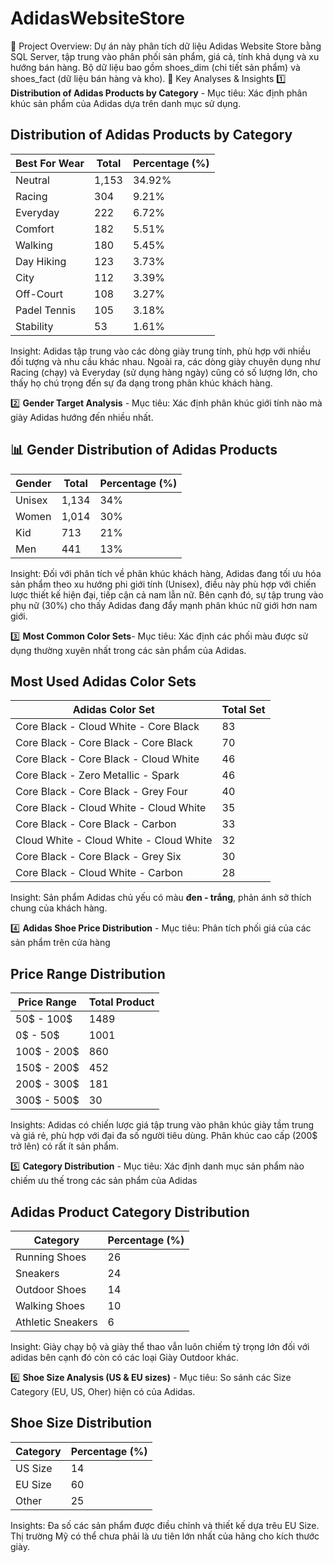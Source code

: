 # AdidasWebsiteStore
📌 Project Overview: 
Dự án này phân tích dữ liệu Adidas Website Store bằng SQL Server, tập trung vào phân phối sản phẩm, giá cả, tính khả dụng và xu hướng bán hàng. Bộ dữ liệu bao gồm shoes_dim (chi tiết sản phẩm) và shoes_fact (dữ liệu bán hàng và kho).
📂 Key Analyses & Insights
1️⃣ **Distribution of Adidas Products by Category** - Mục tiêu: Xác định phân khúc sản phẩm của Adidas dựa trên danh mục sử dụng.

## Distribution of Adidas Products by Category
| **Best For Wear**  | **Total** | **Percentage (%)** |  
|-------------------|--------|----------------|  
| Neutral          | 1,153  | 34.92%         |  
| Racing          | 304    | 9.21%          |  
| Everyday        | 222    | 6.72%          |  
| Comfort        | 182    | 5.51%          |  
| Walking        | 180    | 5.45%          |  
| Day Hiking     | 123    | 3.73%          |  
| City           | 112    | 3.39%          |  
| Off-Court      | 108    | 3.27%          |  
| Padel Tennis   | 105    | 3.18%          |  
| Stability      | 53     | 1.61%          |  

Insight: Adidas tập trung vào các dòng giày trung tính, phù hợp với nhiều đối tượng và nhu cầu khác nhau. Ngoài ra, các dòng giày chuyên dụng như Racing (chạy) và Everyday (sử dụng hàng ngày) cũng có số lượng lớn, cho thấy họ chú trọng đến sự đa dạng trong phân khúc khách hàng.

2️⃣ **Gender Target Analysis** - Mục tiêu: Xác định phân khúc giới tính nào mà giày Adidas hướng đến nhiều nhất.
## 📊 Gender Distribution of Adidas Products  

| **Gender**  | **Total** | **Percentage (%)** |  
|------------|--------|----------------|  
| Unisex     | 1,134  | 34%            |  
| Women      | 1,014  | 30%            |  
| Kid        | 713    | 21%            |  
| Men        | 441    | 13%            |  
Insight: Đối với phân tích về phân khúc khách hàng, Adidas đang tối ưu hóa sản phẩm theo xu hướng phi giới tính (Unisex), điều này phù hợp với chiến lược thiết kế hiện đại, tiếp cận cả nam lẫn nữ. Bên cạnh đó, sự tập trung vào phụ nữ (30%) cho thấy Adidas đang đẩy mạnh phân khúc nữ giới hơn nam giới.

3️⃣ **Most Common Color Sets**- Mục tiêu: Xác định các phối màu được sử dụng thường xuyên nhất trong các sản phẩm của Adidas.
## Most Used Adidas Color Sets

| Adidas Color Set                          | Total Set |
|-------------------------------------------|-----------|
| Core Black - Cloud White - Core Black     | 83        |
| Core Black - Core Black - Core Black      | 70        |
| Core Black - Core Black - Cloud White     | 46        |
| Core Black - Zero Metallic - Spark        | 46        |
| Core Black - Core Black - Grey Four       | 40        |
| Core Black - Cloud White - Cloud White    | 35        |
| Core Black - Core Black - Carbon          | 33        |
| Cloud White - Cloud White - Cloud White   | 32        |
| Core Black - Core Black - Grey Six        | 30        |
| Core Black - Cloud White - Carbon         | 28        |

Insight: Sản phẩm Adidas chủ yếu có màu **đen - trắng**, phản ánh sở thích chung của khách hàng.

4️⃣ **Adidas Shoe Price Distribution** - Mục tiêu: Phân tích phối giá của các sản phẩm trên cửa hàng
## Price Range Distribution

| Price Range  | Total Product |
|-------------|---------------|
| 50$ - 100$  | 1489          |
| 0$ - 50$    | 1001          |
| 100$ - 200$ | 860           |
| 150$ - 200$ | 452           |
| 200$ - 300$ | 181           |
| 300$ - 500$ | 30            |
Insights: Adidas có chiến lược giá tập trung vào phân khúc giày tầm trung và giá rẻ, phù hợp với đại đa số người tiêu dùng. Phân khúc cao cấp (200$ trở lên) có rất ít sản phẩm.

5️⃣ **Category Distribution** - Mục tiêu: Xác định danh mục sản phẩm nào chiếm ưu thế trong các sản phẩm của Adidas
## Adidas Product Category Distribution

| Category            | Percentage (%) |
|---------------------|---------------|
| Running Shoes      | 26            |
| Sneakers          | 24            |
| Outdoor Shoes     | 14            |
| Walking Shoes     | 10            |
| Athletic Sneakers | 6             |

Insight: Giày chạy bộ và giày thể thao vẫn luôn chiếm tỷ trọng lớn đối với adidas bên cạnh đó còn có các loại Giày Outdoor khác.

6️⃣ **Shoe Size Analysis (US & EU sizes)** - Mục tiêu: So sánh các Size Category (EU, US, Oher) hiện có của Adidas.
## Shoe Size Distribution

| Category  | Percentage (%) |
|-----------|---------------|
| US Size  | 14            |
| EU Size  | 60            |
| Other    | 25            |

Insights: Đa số các sản phẩm được điều chỉnh và thiết kế dựa trêu EU Size. Thị trường Mỹ có thể chưa phải là ưu tiên lớn nhất của hãng cho kích thước giày.
